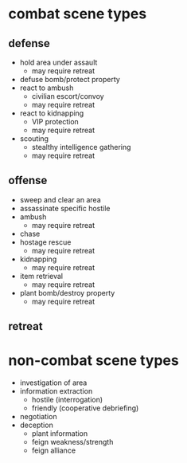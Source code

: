 # combat scene types

## defense

* hold area under assault
	- may require retreat
* defuse bomb/protect property
* react to ambush
	- civilian escort/convoy
	- may require retreat
* react to kidnapping
	- VIP protection
	- may require retreat
* scouting
	- stealthy intelligence gathering
	- may require retreat

## offense

* sweep and clear an area
* assassinate specific hostile
* ambush
	- may require retreat
* chase
* hostage rescue
	- may require retreat
* kidnapping
	- may require retreat
* item retrieval
	- may require retreat
* plant bomb/destroy property
	- may require retreat

## retreat

# non-combat scene types

* investigation of area
* information extraction
	- hostile (interrogation)
	- friendly (cooperative debriefing)
* negotiation
* deception
	- plant information
	- feign weakness/strength
	- feign alliance